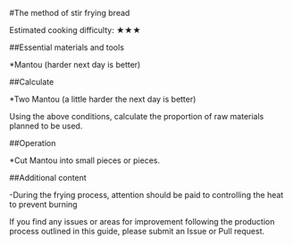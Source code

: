 #The method of stir frying bread

Estimated cooking difficulty: ★★★

##Essential materials and tools

*Mantou (harder next day is better)

##Calculate

*Two Mantou (a little harder the next day is better)

Using the above conditions, calculate the proportion of raw materials planned to be used.

##Operation

*Cut Mantou into small pieces or pieces.

##Additional content

-During the frying process, attention should be paid to controlling the heat to prevent burning

If you find any issues or areas for improvement following the production process outlined in this guide, please submit an Issue or Pull request.